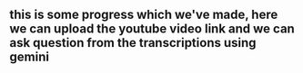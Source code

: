 ## this is some progress which we've made, here we can upload the youtube video link and we can ask question from the transcriptions using gemini
